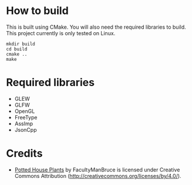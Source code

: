 
# How to build

This is built using CMake. You will also need the required libraries to build. 
This project currently is only tested on Linux. 

```
mkdir build
cd build
cmake ..
make
```

# Required libraries
- GLEW
- GLFW
- OpenGL
- FreeType
- AssImp
- JsonCpp

# Credits
- [Potted House Plants](https://skfb.ly/opQN8) by FacultyManBruce is licensed under Creative Commons Attribution (http://creativecommons.org/licenses/by/4.0/). 

